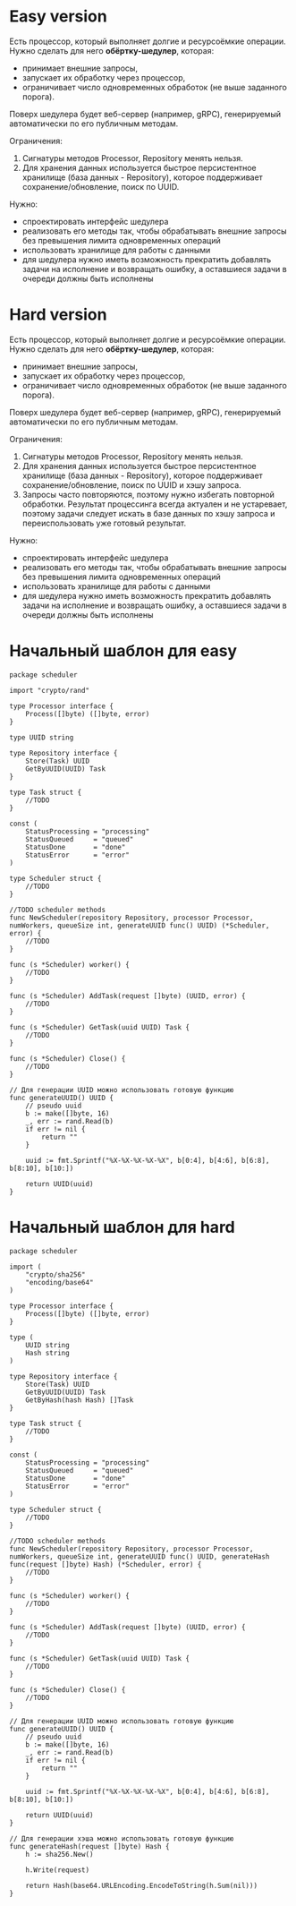 # Easy version

Есть процессор, который выполняет долгие и ресурсоёмкие операции. Нужно сделать для него **обёртку-шедулер**, которая:
- принимает внешние запросы,
- запускает их обработку через процессор,
- ограничивает число одновременных обработок (не выше заданного порога).

Поверх шедулера будет веб-сервер (например, gRPC), генерируемый автоматически по его публичным методам.

Ограничения:
1. Сигнатуры методов Processor, Repository менять нельзя.
2. Для хранения данных используется быстрое персистентное хранилище (база данных - Repository), которое поддерживает сохранение/обновление, поиск по UUID.

Нужно:
- спроектировать интерфейс шедулера
- реализовать его методы так, чтобы обрабатывать внешние запросы без превышения лимита одновременных операций
- использовать хранилище для работы с данными
- для шедулера нужно иметь возможность прекратить добавлять задачи на исполнение и возвращать ошибку, а оставшиеся задачи в очереди должны быть исполнены

# Hard version

Есть процессор, который выполняет долгие и ресурсоёмкие операции. Нужно сделать для него **обёртку-шедулер**, которая:
- принимает внешние запросы,
- запускает их обработку через процессор,
- ограничивает число одновременных обработок (не выше заданного порога).

Поверх шедулера будет веб-сервер (например, gRPC), генерируемый автоматически по его публичным методам.

Ограничения:
1. Сигнатуры методов Processor, Repository менять нельзя.
2. Для хранения данных используется быстрое персистентное хранилище (база данных - Repository), которое поддерживает сохранение/обновление, поиск по UUID и хэшу запроса.
3. Запросы часто повторяются, поэтому нужно избегать повторной обработки. Результат процессинга всегда актуален и не устаревает, поэтому задачи следует искать в базе данных по хэшу запроса и переиспользовать уже готовый результат.

Нужно:
- спроектировать интерфейс шедулера
- реализовать его методы так, чтобы обрабатывать внешние запросы без превышения лимита одновременных операций
- использовать хранилище для работы с данными
- для шедулера нужно иметь возможность прекратить добавлять задачи на исполнение и возвращать ошибку, а оставшиеся задачи в очереди должны быть исполнены

# Начальный шаблон для easy

```
package scheduler

import "crypto/rand"

type Processor interface {
    Process([]byte) ([]byte, error)
}

type UUID string

type Repository interface {
	Store(Task) UUID
	GetByUUID(UUID) Task
}

type Task struct {
    //TODO
}

const (
	StatusProcessing = "processing"
	StatusQueued     = "queued"
	StatusDone       = "done"
	StatusError      = "error"
)

type Scheduler struct {
    //TODO
}

//TODO scheduler methods
func NewScheduler(repository Repository, processor Processor, numWorkers, queueSize int, generateUUID func() UUID) (*Scheduler, error) {
    //TODO
}

func (s *Scheduler) worker() {
    //TODO
}

func (s *Scheduler) AddTask(request []byte) (UUID, error) {
    //TODO
}

func (s *Scheduler) GetTask(uuid UUID) Task {
    //TODO
}

func (s *Scheduler) Close() {
    //TODO
}

// Для генерации UUID можно использовать готовую функцию
func generateUUID() UUID {
	// pseudo uuid
    b := make([]byte, 16)
	_, err := rand.Read(b)
	if err != nil {
		return ""
	}

	uuid := fmt.Sprintf("%X-%X-%X-%X-%X", b[0:4], b[4:6], b[6:8], b[8:10], b[10:])

	return UUID(uuid)
}
```

# Начальный шаблон для hard

```
package scheduler

import (
	"crypto/sha256"
	"encoding/base64"
)

type Processor interface {
    Process([]byte) ([]byte, error)
}

type (
	UUID string
	Hash string
)

type Repository interface {
	Store(Task) UUID
	GetByUUID(UUID) Task
	GetByHash(hash Hash) []Task
}

type Task struct {
    //TODO
}

const (
	StatusProcessing = "processing"
	StatusQueued     = "queued"
	StatusDone       = "done"
	StatusError      = "error"
)

type Scheduler struct {
    //TODO
}

//TODO scheduler methods
func NewScheduler(repository Repository, processor Processor, numWorkers, queueSize int, generateUUID func() UUID, generateHash func(request []byte) Hash) (*Scheduler, error) {
    //TODO
}

func (s *Scheduler) worker() {
    //TODO
}

func (s *Scheduler) AddTask(request []byte) (UUID, error) {
    //TODO
}

func (s *Scheduler) GetTask(uuid UUID) Task {
    //TODO
}

func (s *Scheduler) Close() {
    //TODO
}

// Для генерации UUID можно использовать готовую функцию
func generateUUID() UUID {
	// pseudo uuid
	b := make([]byte, 16)
	_, err := rand.Read(b)
	if err != nil {
		return ""
	}

	uuid := fmt.Sprintf("%X-%X-%X-%X-%X", b[0:4], b[4:6], b[6:8], b[8:10], b[10:])

	return UUID(uuid)
}

// Для генерации хэша можно использовать готовую функцию
func generateHash(request []byte) Hash {
	h := sha256.New()

	h.Write(request)

	return Hash(base64.URLEncoding.EncodeToString(h.Sum(nil)))
}
```
